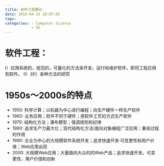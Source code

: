 ```yaml
---
title: 软件工程概论
date: 2018-04-15 18:07:03
tags:
categories: - Computer Science
			- SE
---
```





# 软件工程：
I）应用系统的，规范的，可量化的方法来开发，运行和维护软件，即将工程应用到软件。	II）对I）各种方法的研究


# 1950s～2000s的特点
- 1950: 科学计算；以机器为中心进行编程；向生产硬件一样生产软件
- 1960: 业务应用；软件不同于硬件；用软件工艺的方式生产软件
- 1970: 结构化方法；瀑布模型；强调规则和纪律
- 1980:	追求生产力最大化；现代结构化方法/面向对象编程广泛应用；重视过程的作用
- 1990: 企业为中心的大规模软件系统开发；追求快速开发·可变更性和用户价值；Web应用出现
- 2000: 大规模Web应用；大量面向大众的的Web产品；追求快速开发，可变更性，用户价值和创新